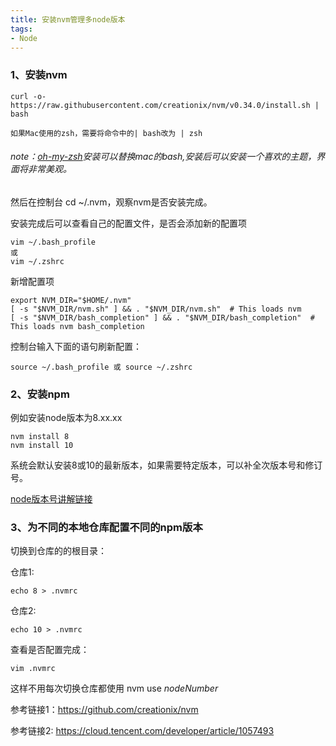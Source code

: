 ```yaml
---
title: 安装nvm管理多node版本
tags: 
- Node
---
```

### 1、安装nvm

```
curl -o- https://raw.githubusercontent.com/creationix/nvm/v0.34.0/install.sh | bash

如果Mac使用的zsh，需要将命令中的| bash改为 | zsh
```
###### *note：[oh-my-zsh](https://github.com/robbyrussell/oh-my-zsh)安装可以替换mac的bash,安装后可以安装一个喜欢的主题，界面将非常美观。*

然后在控制台 cd ~/.nvm，观察nvm是否安装完成。

安装完成后可以查看自己的配置文件，是否会添加新的配置项

```
vim ~/.bash_profile
或
vim ~/.zshrc
```
新增配置项

```
export NVM_DIR="$HOME/.nvm"
[ -s "$NVM_DIR/nvm.sh" ] && . "$NVM_DIR/nvm.sh"  # This loads nvm
[ -s "$NVM_DIR/bash_completion" ] && . "$NVM_DIR/bash_completion"  # This loads nvm bash_completion
```
控制台输入下面的语句刷新配置：

```
source ~/.bash_profile 或 source ~/.zshrc
```
### 2、安装npm 
例如安装node版本为8.xx.xx

```
nvm install 8
nvm install 10
```
系统会默认安装8或10的最新版本，如果需要特定版本，可以补全次版本号和修订号。

[node版本号讲解链接](https://github.com/USTC-Han/USTC-Han.github.io/blob/master/node/node%E7%89%88%E6%9C%AC%E5%8F%B7.md)

### 3、为不同的本地仓库配置不同的npm版本
切换到仓库的的根目录：

仓库1:
```
echo 8 > .nvmrc

```
仓库2:
```
echo 10 > .nvmrc

```
查看是否配置完成：
```
vim .nvmrc
```
这样不用每次切换仓库都使用 nvm use *nodeNumber*

参考链接1：https://github.com/creationix/nvm

参考链接2: https://cloud.tencent.com/developer/article/1057493



